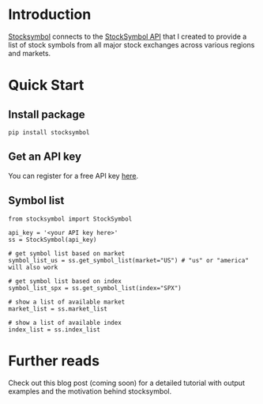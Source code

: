 # Introduction

[Stocksymbol](https://pypi.org/project/stocksymbol/) connects to the [StockSymbol API](https://stock-symbol.herokuapp.com/) that I created to provide a list of stock symbols from all major stock exchanges across various regions and markets.

# Quick Start

## Install package

```
pip install stocksymbol
```

## Get an API key

You can register for a free API key [here](https://stock-symbol.herokuapp.com/).

## Symbol list

```
from stocksymbol import StockSymbol

api_key = '<your API key here>'
ss = StockSymbol(api_key)

# get symbol list based on market
symbol_list_us = ss.get_symbol_list(market="US") # "us" or "america" will also work

# get symbol list based on index
symbol_list_spx = ss.get_symbol_list(index="SPX")

# show a list of available market
market_list = ss.market_list

# show a list of available index
index_list = ss.index_list
```

# Further reads
Check out this blog post (coming soon) for a detailed tutorial with output examples and the motivation behind stocksymbol.

